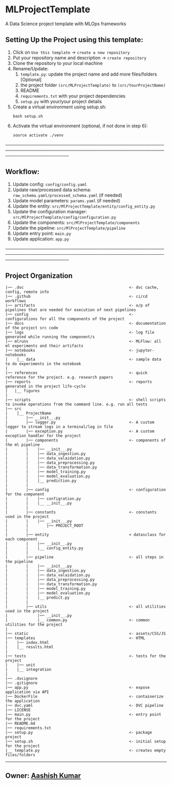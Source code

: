 # MLProjectTemplate
A Data Science project template with MLOps frameworks

## Setting Up the Project using this template:
1. Click on `Use this template` -> `create a new repository`
2. Put your repository name and description -> `create repository`
3. Clone the repository to your local machine 
4. Rename/Update:
   1. `template.py`: update the project name and add more files/folders [Optional]
   2. the project folder `(src/MLProjectTemplate)` to `(src/YourProjectName)`
   3. README
   4. `requirements.txt` with your project dependencies
   5. `setup.py` with your/your project details
5. Create a virtual environment using setup.sh:
    ```
    bash setup.sh 
    ```
6. Activate the virtual environment (optional, if not done in step 6):
    ```
    source activate ./venv
    ``` 
────────────────────────────────────────────────────────────────────────────────────────────────────────────────────────
## Workflow:
1. Update config: `config/config.yaml`
2. Update raw/processed data schema: `raw_schema.yaml/processed_schema.yaml` (if needed)
3. Update model parameters: `params.yaml` (if needed)
4. Update the entity: `src/MlProjectTemplate/entity/config_entity.py`
5. Update the configuration manager: `src/MlProjectTemplate/config/configuration.py`
6. Update the components: `src/MlProjectTemplate/components`
7. Update the pipeline: `src/MlProjectTemplate/pipeline`
8. Update entry point: `main.py`
9. Update application: `app.py`

────────────────────────────────────────────────────────────────────────────────────────────────────────────────────────
## Project Organization
```
|── .dvc                                              <- dvc cache, config, remote info
|── .github                                           <- ci/cd workflows
|── artifacts                                         <- o/p of pipelines that are needed for execution of next pipelines
|── config                                            <- configurations for all the components of the project
|── docs                                              <- documentation of the project src code
|── logs                                              <- log file generated while running the component/s
|── mlruns                                            <- MLFlow: all ml experiments and their artifacts 
|── notebooks                                         <- jupyter-notebooks
|    |__ data                                         <- sample data to do experiments in the notebook
|
|── references                                        <- quick reference for the project. e.g. research papers
|── reports                                           <- reports generated in the project life-cycle
|	|__ figures
|
|── scripts                                           <- shell scripts to invoke operations from the command line. e.g. run all tests
|── src
|    |__ ProjectName
|        |── __init__.py
|        |── logger.py                                <- A custom logger to stream logs in a terminal/log in file
|        |── exception.py 							  <- A custom exception handler for the project
|        |── components                               <- components of the ml pipeline
|        |    |── __init__.py
|        |    |── data_ingestion.py
|        |    |── data_valaidation.py
|        |    |── data_preprocessing.py
|        |    |── data_transformation.py
|        |    |── model_training.py
|        |    |── model_evaluation.py
|        |    |__ prediction.py
|        |    
|        |── config                                   <- configuration for the component
|        |    |── configration.py
|        |    |__ __init__.py
|		 |
|        |── constants                                <- constants used in the project
|        |    |── __init__.py
|        |        |── PROJECT_ROOT
|        |
|        |── entity                                   < datasclass for each component
|        |    |── __init__.py
|        |    |__ config_entity.py
|        |
|        |── pipeline                                 <- all steps in the pipeline
|        |    |── __init__.py
|        |    |── data_ingestion.py
|        |    |── data_valaidation.py
|        |    |── data_preprocessing.py
|        |    |── data_transformation.py
|        |    |── model_training.py
|        |    |── model_evaluation.py
|        |    |__ predict.py
|        |   
|        |── utils                                    <- all utilities used in the project
|             |── __init__.py
|             |__ common.py							  <- common utilities for the project
|
|── static                                            <- assets/CSS/JS
|── templates                                         <- HTML
|    |── index.html
|    |__ results.html
|
|── tests                                             <- tests for the project
|    |── unit
|    |__ integration
|
|── .dvcignore
|── .gitignore
|── app.py                                            <- expose application via API
|── DockerFile                                        <- containerize the application
|── dvc.yaml                                          <- DVC pipeline
|── LICENSE
|── main.py                                           <- entry point for the project
|── README.md
|── requirements.txt
|── setup.py                                          <- package project 
|── setup.sh                                          <- initial setup for the project
|__ template.py                                       <- creates empty files/folders 
```
------------------------------------------------------------------------------------------------------------------------
Owner: [Aashish Kumar](https://www.linktr.ee/heydido)
------------------------------------------------------------------------------------------------------------------------
